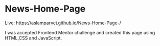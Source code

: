 # News-Home-Page

Live: https://aslamparvej.github.io/News-Home-Page-/

I was accepted Frontend Mentor challenge and created this page using HTML,CSS and JavaScript. 
